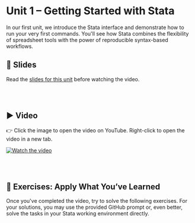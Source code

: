 # Unit 1 – Getting Started with Stata

In our first unit, we introduce the Stata interface and demonstrate how to run your very first commands. You'll see how Stata combines the flexibility of spreadsheet tools with the power of reproducible syntax-based workflows.

## 📄 Slides

Read the [slides for this unit](slides01.pdf) before watching the video.

<br><br>

## ▶️ Video

👉 Click the image to open the video on YouTube. Right-click to open the video in a new tab.

[![Watch the video](https://img.youtube.com/vi/cbAEUV9TMmY/0.jpg)](https://www.youtube.com/watch?v=cbAEUV9TMmY)

<br><br>

## 🧪 Exercises: Apply What You’ve Learned

Once you've completed the video, try to solve the following exercises. For your solutions, you may use the provided GitHub prompt or, even better, solve the tasks in your Stata working environment directly.

